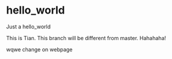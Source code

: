 # hello_world
Just a hello_world

This is Tian. This branch will be different from master. Hahahaha!

wqwe
change on webpage
